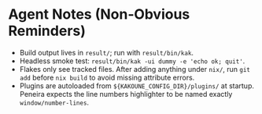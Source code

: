 # Agent Notes (Non‑Obvious Reminders)

- Build output lives in `result/`; run with `result/bin/kak`.
- Headless smoke test: `result/bin/kak -ui dummy -e 'echo ok; quit'`.
- Flakes only see tracked files. After adding anything under `nix/`, run
  `git add` before `nix build` to avoid missing attribute errors.
- Plugins are autoloaded from `${KAKOUNE_CONFIG_DIR}/plugins/` at startup.
  Peneira expects the line numbers highlighter to be named exactly
  `window/number-lines`.
